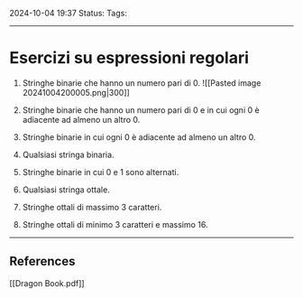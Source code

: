 2024-10-04 19:37
Status:
Tags:
___
# Esercizi su espressioni regolari

1. Stringhe binarie che hanno un numero pari di 0. 
![[Pasted image 20241004200005.png|300]]
2. Stringhe binarie che hanno un numero pari di 0 e in cui ogni 0 è adiacente ad almeno un altro 0.


1. Stringhe binarie in cui ogni 0 è adiacente ad almeno un altro 0.
2. Qualsiasi stringa binaria.
3. Stringhe binarie in cui 0 e 1 sono alternati.
4. Qualsiasi stringa ottale.
5. Stringhe ottali di massimo 3 caratteri.
6. Stringhe ottali di minimo 3 caratteri e massimo 16.


___
## References
[[Dragon Book.pdf]]